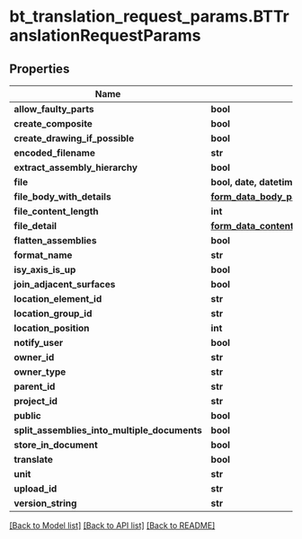 # bt_translation_request_params.BTTranslationRequestParams

## Properties
Name | Type | Description | Notes
------------ | ------------- | ------------- | -------------
**allow_faulty_parts** | **bool** |  | [optional] 
**create_composite** | **bool** |  | [optional] 
**create_drawing_if_possible** | **bool** |  | [optional] 
**encoded_filename** | **str** |  | [optional] 
**extract_assembly_hierarchy** | **bool** |  | [optional] 
**file** | **bool, date, datetime, dict, float, int, list, str** |  | [optional] 
**file_body_with_details** | [**form_data_body_part.FormDataBodyPart**](FormDataBodyPart.md) |  | [optional] 
**file_content_length** | **int** |  | [optional] 
**file_detail** | [**form_data_content_disposition.FormDataContentDisposition**](FormDataContentDisposition.md) |  | [optional] 
**flatten_assemblies** | **bool** |  | [optional] 
**format_name** | **str** |  | [optional] 
**isy_axis_is_up** | **bool** |  | [optional] 
**join_adjacent_surfaces** | **bool** |  | [optional] 
**location_element_id** | **str** |  | [optional] 
**location_group_id** | **str** |  | [optional] 
**location_position** | **int** |  | [optional] 
**notify_user** | **bool** |  | [optional] 
**owner_id** | **str** |  | [optional] 
**owner_type** | **str** |  | [optional] 
**parent_id** | **str** |  | [optional] 
**project_id** | **str** |  | [optional] 
**public** | **bool** |  | [optional] 
**split_assemblies_into_multiple_documents** | **bool** |  | [optional] 
**store_in_document** | **bool** |  | [optional] 
**translate** | **bool** |  | [optional] 
**unit** | **str** |  | [optional] 
**upload_id** | **str** |  | [optional] 
**version_string** | **str** |  | [optional] 

[[Back to Model list]](../README.md#documentation-for-models) [[Back to API list]](../README.md#documentation-for-api-endpoints) [[Back to README]](../README.md)


